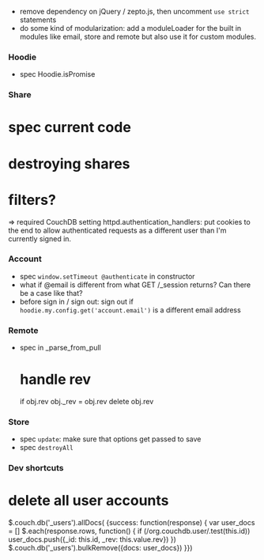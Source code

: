 * remove dependency on jQuery / zepto.js, then uncomment `use strict` statements
* do some kind of modularization: add a moduleLoader for the built in modules 
  like email, store and remote but also use it for custom modules.
  

### Hoodie

* spec Hoodie.isPromise

### Share

# spec current code
# destroying shares
# filters?

=> required CouchDB setting
   httpd.authentication_handlers:
   put cookies to the end to allow authenticated requests as a different user
   than I'm currently signed in.


### Account

* spec `window.setTimeout @authenticate` in constructor
* what if @email is different from what GET /_session returns? Can there be a case like that?
* before sign in / sign out: sign out if `hoodie.my.config.get('account.email')` is a different email address


### Remote

* spec in _parse_from_pull

  # handle rev
  if obj.rev
    obj._rev = obj.rev
    delete obj.rev
    
### Store

* spec `update`: make sure that options get passed to save
* spec `destroyAll`


### Dev shortcuts

# delete all user accounts
$.couch.db('_users').allDocs( {success: function(response) {
  var user_docs = []
  $.each(response.rows, function() {
    if (/org.couchdb.user/.test(this.id)) user_docs.push({_id: this.id, _rev: this.value.rev})
  })
  $.couch.db('_users').bulkRemove({docs: user_docs})
}})
